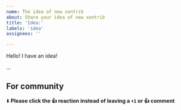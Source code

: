 ```yaml
---
name: The idea of new xontrib
about: Share your idea of new xontrib
title: 'Idea:'
labels: 'idea'
assignees: ''

---
```


Hello! I have an idea!

...


## For community
⬇️  **Please click the 👍 reaction instead of leaving a `+1` or 👍  comment**
